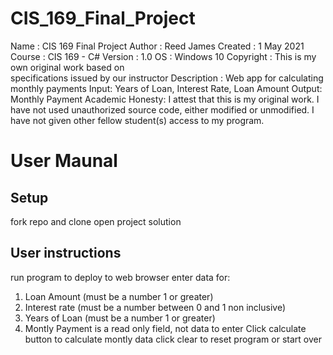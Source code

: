 # CIS_169_Final_Project

Name        : CIS 169 Final Project
Author      : Reed James
Created     : 1 May 2021
Course      : CIS 169 - C#
Version     : 1.0
OS          : Windows 10
Copyright   : This is my own original work based on           
              specifications issued by our instructor
Description : Web app for calculating monthly payments
              Input: Years of Loan, Interest Rate, Loan Amount
              Output: Monthly Payment
Academic Honesty: I attest that this is my original work.
I have not used unauthorized source code, either modified or 
unmodified. I have not given other fellow student(s) access to my program.  

# User Maunal

## Setup
fork repo and clone 
open project solution

## User instructions
run program to deploy to web browser
enter data for:
1. Loan Amount (must be a number 1 or greater)
2. Interest rate (must be a number between 0 and 1 non inclusive)
3. Years of Loan (must be a number 1 or greater)
4. Montly Payment is a read only field, not data to enter
Click calculate button to calculate montly data
click clear to reset program or start over
